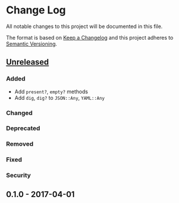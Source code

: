 # Change Log
All notable changes to this project will be documented in this file.

The format is based on [Keep a Changelog](http://keepachangelog.com/)
and this project adheres to [Semantic Versioning](http://semver.org/).

## [Unreleased]

### Added
- Add `present?`, `empty?` methods
- Add `dig`, `dig?` to `JSON::Any`, `YAML::Any`

### Changed
### Deprecated
### Removed
### Fixed
### Security

## 0.1.0 - 2017-04-01

[Unreleased]: https://github.com/metacortex/saccharin/compare/v0.1.0...HEAD
